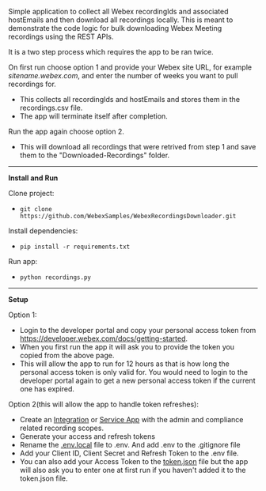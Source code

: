 Simple application to collect all Webex recordingIds and associated hostEmails and then download all recordings locally. This is meant to demonstrate the code logic for bulk downloading Webex Meeting recordings using the REST APIs.

It is a two step process which requires the app to be ran twice.

On first run choose option 1 and provide your Webex site URL, for example _sitename.webex.com_, and enter the number of weeks you want to pull recordings for.

- This collects all recordingIds and hostEmails and stores them in the recordings.csv file.
- The app will terminate itself after completion.

Run the app again choose option 2.

- This will download all recordings that were retrived from step 1 and save them to the "Downloaded-Recordings" folder.

---

**Install and Run**

Clone project:

- `git clone https://github.com/WebexSamples/WebexRecordingsDownloader.git`

Install dependencies:

- `pip install -r requirements.txt`

Run app:

- `python recordings.py`

---

**Setup**

Option 1:

- Login to the developer portal and copy your personal access token from https://developer.webex.com/docs/getting-started.
- When you first run the app it will ask you to provide the token you copied from the above page.
- This will allow the app to run for 12 hours as that is how long the personal access token is only valid for. You would need to login to the developer portal again to get a new personal access token if the current one has expired.

Option 2(this will allow the app to handle token refreshes):

- Create an [Integration](https://developer.webex.com/docs/integrations) or [Service App](https://developer.webex.com/docs/service-apps) with the admin and compliance related recording scopes.
- Generate your access and refresh tokens
- Rename the [.env.local](.env.local) file to .env. And add .env to the .gitignore file
- Add your Client ID, Client Secret and Refresh Token to the .env file.
- You can also add your Access Token to the [token.json](token.json) file but the app will also ask you to enter one at first run if you haven't added it to the token.json file.
